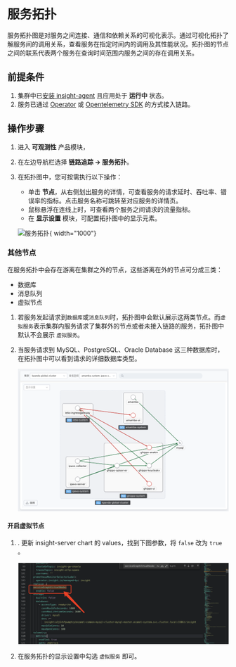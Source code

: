# 服务拓扑

服务拓扑图是对服务之间连接、通信和依赖关系的可视化表示。通过可视化拓扑了解服务间的调用关系，查看服务在指定时间内的调用及其性能状况。拓扑图的节点之间的联系代表两个服务在查询时间范围内服务之间的存在调用关系。

## 前提条件

1. 集群中已[安装 insight-agent](../../quickstart/install/install-agent.md) 且应用处于 __运行中__ 状态。
2. 服务已通过 [Operator](../../quickstart/otel/operator.md) 或
   [Opentelemetry SDK](../../quickstart/otel/golang.md) 的方式接入链路。

## 操作步骤

1. 进入 __可观测性__ 产品模块，
2. 在左边导航栏选择 __链路追踪 -> 服务拓扑__。
3. 在拓扑图中，您可按需执行以下操作：

    - 单击 __节点__，从右侧划出服务的详情，可查看服务的请求延时、吞吐率、错误率的指标。点击服务名称可跳转至对应服务的详情页。
    - 鼠标悬浮在连线上时，可查看两个服务之间请求的流量指标。
    - 在 __显示设置__ 模块，可配置拓扑图中的显示元素。

    ![服务拓扑](https://docs.daocloud.io/daocloud-docs-images/docs/zh/docs/insight/images/servicemap00.png){ width="1000"}

### 其他节点

在服务拓扑中会存在游离在集群之外的节点，这些游离在外的节点可分成三类：

- 数据库
- 消息队列
- 虚拟节点

1. 若服务发起请求到`数据库`或`消息队列`时，拓扑图中会默认展示这两类节点。而`虚拟服务`表示集群内服务请求了集群外的节点或者未接入链路的服务，拓扑图中默认不会展示 `虚拟服务`。

2. 当服务请求到 MySQL、PostgreSQL、Oracle Database 这三种数据库时，在拓扑图中可以看到请求的详细数据库类型。

   ![alt text](../../images/service-map.png)

#### 开启虚拟节点

1. . 更新 insight-server  chart 的 values，找到下图参数，将 `false` 改为 `true` 。

   ![map](../../images/servicemap.png)

2. 在服务拓扑的显示设置中勾选 `虚拟服务` 即可。